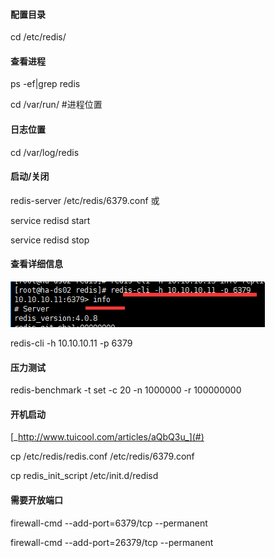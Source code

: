 #### 配置目录

cd /etc/redis/

#### 查看进程

ps -ef\|grep redis

cd /var/run/ \#进程位置

#### 日志位置

cd /var/log/redis

#### 启动/关闭

redis-server /etc/redis/6379.conf 或

service redisd start

service redisd stop

#### 查看详细信息

![](/assets/redis1.png)

redis-cli -h 10.10.10.11 -p 6379

#### 压力测试

redis-benchmark -t set -c 20 -n 1000000 -r 100000000

#### 开机启动

[_http://www.tuicool.com/articles/aQbQ3u_](#)

cp /etc/redis/redis.conf /etc/redis/6379.conf

cp redis\_init\_script /etc/init.d/redisd

#### 需要开放端口

firewall-cmd --add-port=6379/tcp --permanent

firewall-cmd --add-port=26379/tcp --permanent

